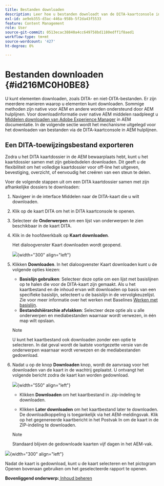 ```yaml
---
title: Bestanden downloaden
description: Leer hoe u bestanden downloadt van de DITA-kaartconsole in AEM hulplijnen en een DITA-kaartbestand exporteert in AEM opslagplaats.
exl-id: ae9eb355-d3ac-446a-958b-5f2da43f5533
feature: Content Management
role: User
source-git-commit: 0513ecac38840a4cc649758bd1180edff1f8aed1
workflow-type: tm+mt
source-wordcount: '427'
ht-degree: 0%

---
```


# Bestanden downloaden {#id216MC0H0BE8}

U kunt elementen downloaden, zoals DITA- en niet-DITA-bestanden. Er zijn meerdere manieren waarop u elementen kunt downloaden. Sommige methoden zijn native voor AEM en andere worden ondersteund door AEM hulplijnen. Voor downloadinformatie over native AEM middelen raadpleegt u [Middelen downloaden van Adobe Experience Manager](https://experienceleague.adobe.com/docs/experience-manager-cloud-service/assets/manage/download-assets-from-aem.html) in AEM documentatie. In de volgende sectie wordt het mechanisme uitgelegd voor het downloaden van bestanden via de DITA-kaartconsole in AEM hulplijnen.

## Een DITA-toewijzingsbestand exporteren

Zodra u het DITA kaartdossier in de AEM bewaarplaats hebt, kunt u het kaartdossier samen met zijn gebiedsdelen downloaden. Dit geeft u de flexibiliteit om het volledige kaartdossier voor off-line het uitgeven, bevestiging, overzicht, of eenvoudig het creëren van een steun te delen.

Voer de volgende stappen uit om een DITA kaartdossier samen met zijn afhankelijke dossiers te downloaden:

1. Navigeer in de interface Middelen naar de DITA-kaart die u wilt downloaden.

1. Klik op de kaart DITA om het in DITA kaartconsole te openen.

1. Selecteer de **Onderwerpen** om een lijst van onderwerpen te zien beschikbaar in de kaart DITA.

1. Klik in de hoofdwerkbalk op **Kaart downloaden**.

   Het dialoogvenster Kaart downloaden wordt geopend.

   ![](images/download-map.png){width="300" align="left"}

1. Klikken **Downloaden**. In het dialoogvenster Kaart downloaden kunt u de volgende opties kiezen:

   - **Basislijn gebruiken**: Selecteer deze optie om een lijst met basislijnen op te halen die voor de DITA-kaart zijn gemaakt. Als u het kaartbestand en de inhoud ervan wilt downloaden op basis van een specifieke basislijn, selecteert u de basislijn in de vervolgkeuzelijst. Zie voor meer informatie over het werken met Baselines [Werken met basislijn](generate-output-use-baseline-for-publishing.md#).
   - **Bestandshiërarchie afvlakken**: Selecteer deze optie als u alle onderwerpen en mediabestanden waarnaar wordt verwezen, in één map wilt opslaan.
   >[!NOTE]
   >
   > U kunt het kaartbestand ook downloaden zonder een optie te selecteren. In dat geval wordt de laatste voortgezette versie van de onderwerpen waarnaar wordt verwezen en de mediabestanden gedownload.

1. Nadat u op de knop **Downloaden** knop, wordt de aanvraag voor het downloaden van de kaart in de wachtrij geplaatst. U ontvangt het volgende bericht zodra de kaart kan worden gedownload.

   ![](images/download-map-prompt.png){width="550" align="left"}

   - Klikken **Downloaden** om het kaartbestand in .zip-indeling te downloaden.

   - Klikken **Later downloaden** om het kaartbestand later te downloaden. De downloadkoppeling is toegankelijk via het AEM-meldingsvak. Klik op het gegenereerde kaartbericht in het Postvak In om de kaart in de ZIP-indeling te downloaden.

   >[!NOTE]
   >
   > Standaard blijven de gedownloade kaarten vijf dagen in het AEM-vak.

![](images/download-map-inbox.png){width="300" align="left"}

Nadat de kaart is gedownload, kunt u de kaart selecteren en het pictogram Openen bovenaan gebruiken om het geselecteerde rapport te openen.

**Bovenliggend onderwerp:**[ Inhoud beheren](authoring.md)
